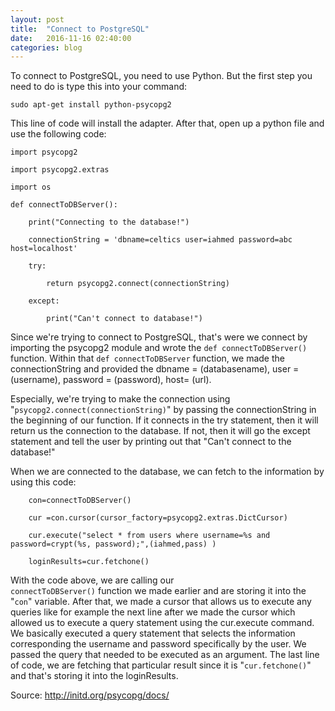 ```yaml
---
layout: post
title:  "Connect to PostgreSQL"
date:   2016-11-16 02:40:00
categories: blog
---
```


To connect to PostgreSQL, you need to use Python. But the first step you need to do 
is type this into your command:

`sudo apt-get install python-psycopg2`

This line of code will install the adapter. After that, open up a python file and use the following code:

    import psycopg2

    import psycopg2.extras

    import os

    def connectToDBServer():
        
        print("Connecting to the database!")
        
        connectionString = 'dbname=celtics user=iahmed password=abc host=localhost'
        
        try:
        
            return psycopg2.connect(connectionString)
            
        except:
        
            print("Can't connect to database!")

Since we're trying to connect to PostgreSQL, that's were we connect by importing the psycopg2 module
and wrote the `def connectToDBServer()` function. Within that `def connectToDBServer`
function, we made the connectionString and provided the dbname = (databasename), user = (username), password 
= (password), host= (url).

Especially, we're trying to make the connection using "`psycopg2.connect(connectionString)`" by
passing the connectionString in the beginning of our function. If it connects in the try statement, then it 
will return us the connection to the database. If not, then it will go the except statement and tell the user
by printing out that "Can't connect to the database!"

When we are connected to the database, we can fetch to the information by using this code:

```
    con=connectToDBServer()
    
    cur =con.cursor(cursor_factory=psycopg2.extras.DictCursor)
    
    cur.execute("select * from users where username=%s and password=crypt(%s, password);",(iahmed,pass) )
    
    loginResults=cur.fetchone()
```

With the code above, we are calling our <code> connectToDBServer()</code> function we made earlier and are storing it
into the "<code>con</code>" variable. After that, we made a cursor that allows us to execute any queries like for example
the next line after we made the cursor which allowed us to execute a query statement using the cur.execute command. We basically
executed a query statement that selects the information corresponding the username and password specifically by the user. We passed 
the query that needed to be executed as an argument. The last line of code, we are fetching that particular result since it is 
"<code>cur.fetchone()</code>" and that's storing it into the loginResults.

Source: http://initd.org/psycopg/docs/